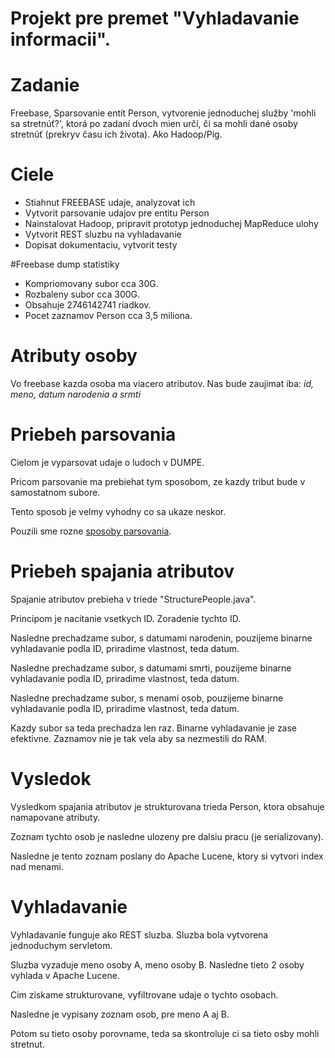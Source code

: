 Projekt pre premet "Vyhladavanie informacii".
==

# Zadanie 
Freebase, Sparsovanie entít Person, vytvorenie jednoduchej služby 'mohli sa stretnúť?', ktorá po zadaní dvoch mien určí, či sa mohli dané osoby stretnúť (prekryv času ich života). Ako Hadoop/Pig.

# Ciele
- Stiahnut FREEBASE udaje, analyzovat ich
- Vytvorit parsovanie udajov pre entitu Person
- Nainstalovat Hadoop, pripravit prototyp jednoduchej MapReduce ulohy 
- Vytvorit REST sluzbu na vyhladavanie
- Dopisat dokumentaciu, vytvorit testy

#Freebase dump statistiky
* Kompriomovany subor cca 30G.
* Rozbaleny subor cca 300G.
* Obsahuje 2746142741 riadkov.
* Pocet zaznamov Person cca 3,5 miliona.

# Atributy osoby
Vo freebase kazda osoba ma viacero atributov. Nas bude zaujimat iba: *id, meno, datum narodenia a srmti*

# Priebeh parsovania
Cielom je vyparsovat udaje o ludoch v DUMPE.

Pricom parsovanie ma prebiehat tym sposobom, ze kazdy tribut bude v samostatnom subore.

Tento sposob je velmy vyhodny co sa ukaze neskor.

Pouzili sme rozne [sposoby parsovania](PARSER.md).

# Priebeh spajania atributov

Spajanie atributov prebieha v triede "StructurePeople.java".

Principom je nacitanie vsetkych ID. Zoradenie tychto ID.

Nasledne prechadzame subor, s datumami narodenin, pouzijeme binarne vyhladavanie podla ID, priradime vlastnost, teda datum.

Nasledne prechadzame subor, s datumami smrti, pouzijeme binarne vyhladavanie podla ID, priradime vlastnost, teda datum.

Nasledne prechadzame subor, s menami osob, pouzijeme binarne vyhladavanie podla ID, priradime vlastnost, teda datum.

Kazdy subor sa teda prechadza len raz. Binarne vyhladavanie je zase efektivne. Zaznamov nie je tak vela aby sa nezmestili do RAM.

# Vysledok
Vysledkom spajania atributov je strukturovana trieda Person, ktora obsahuje namapovane atributy.

Zoznam tychto osob je nasledne ulozeny pre dalsiu pracu (je serializovany).

Nasledne je tento zoznam poslany do Apache Lucene, ktory si vytvori index nad menami.

# Vyhladavanie
Vyhladavanie funguje ako REST sluzba. Sluzba bola vytvorena jednoduchym servletom.

Sluzba vyzaduje meno osoby A, meno osoby B. Nasledne tieto 2 osoby vyhlada v Apache Lucene.

Cim ziskame strukturovane, vyfiltrovane udaje o tychto osobach.

Nasledne je vypisany zoznam osob, pre meno A aj B.

Potom su tieto osoby porovname, teda sa skontroluje ci sa tieto osby mohli stretnut.



